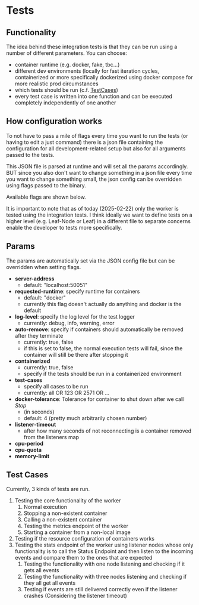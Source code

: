 # Tests

## Functionality

The idea behind these integration tests is that they can be run using a number of different parameters. You can choose:
  - container runtime (e.g. docker, fake, tbc...)
  - different dev environments (locally for fast iteration cycles, containerized or more specifically dockerized using docker compose 
for more realistic prod circumstances
  - which tests should be run (c.f. [TestCases](#test-cases))
  - every test case is written into one function and can be executed completely independently of one another

## How configuration works
To not have to pass a mile of flags every time you want to run the tests (or having to edit a just command) there is a json file
containing the configuration for all development-related setup but also for all arguments passed to the tests.

This JSON file is parsed at runtime and will set all the params accordingly. BUT since you also don't want to change something in a 
json file every time you want to change something small, the json config can be overridden using flags passed to the binary.

Available flags are shown below. 

It is important to note that as of today (2025-02-22) only the worker is tested using the integration tests. I think ideally we want
to define tests on a higher level (e.g. Leaf-Node or Leaf) in a different file to separate concerns enable the developer to tests more
specifically.


## Params
The params are automatically set via the JSON config file but can be overridden when setting flags.
- **server-address**
  - default: "localhost:50051"
- **requested-runtime**: specify runtime for containers
  - default: "docker"
  - currently this flag doesn't actually do anything and docker is the default
- **log-level**: specify the log level for the test logger
  - currently: debug, info, warning, error
- **auto-remove**: specify if containers should automatically be removed after they terminate
  - currently: true, false 
  - if this is set to false, the normal execution tests will fail, since the container will still be there after stopping it
- **containerized**
  - currently: true, false
  - specify if the tests should be run in a containerized environment
- **test-cases** <a id="test-cases"></a>
  - specify all cases to be run
  - currently: all OR 123 OR 2571 OR ...
- **docker-tolerance**: Tolerance for container to shut down after we call *Stop* 
  - (in seconds)
  - default: 4 (pretty much arbitrarily chosen number)
- **listener-timeout** 
  - after how many seconds of not reconnecting is a container removed from the listeners map
- **cpu-period**
- **cpu-quota**
- **memory-limit**

## Test Cases

Currently, 3 kinds of tests are run. 

1. Testing the core functionality of the worker
   1. Normal execution
   2. Stopping a non-existent container
   3. Calling a non-existent container
   4. Testing the metrics endpoint of the worker
   5. Starting a container from a non-local image 
2. Testing if the resource configuration of containers works
3. Testing the stats endpoint of the worker using listener nodes whose only functionality is to call the Status Endpoint and then
listen to the incoming events and compare them to the ones that are expected
   1. Testing the functionality with one node listening and checking if it gets all events
   2. Testing the functionality with three nodes listening and checking if they all get all events
   3. Testing if events are still delivered correctly even if the listener crashes (Considering the listener timeout)

